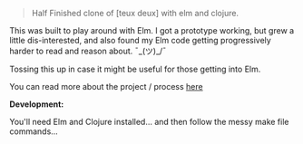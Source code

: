 > Half Finished clone of [teux deux] with elm and clojure.

This was built to play around with Elm. I got a prototype working, but grew a
little dis-interested, and also found my Elm code getting progressively harder
to read and reason about. ¯\_(ツ)_/¯ 

Tossing this up in case it might be useful for those getting into Elm.

You can read more about the project / process [here](https://tylersloane.com/posts/2018-09-elm-floundering/)

**Development:**

You'll need Elm and Clojure installed... and then follow the messy make file
commands...
